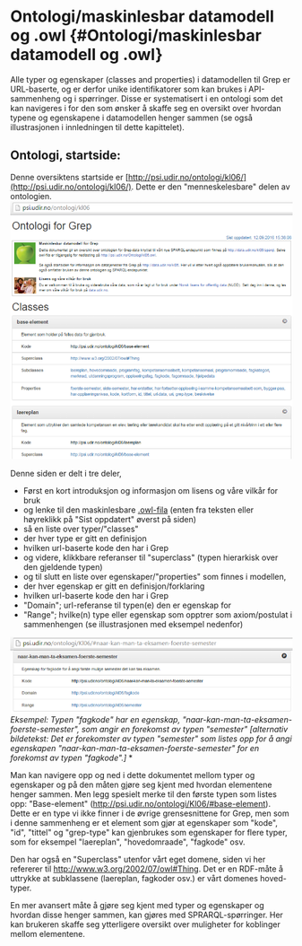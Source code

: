 # Ontologi/maskinlesbar datamodell og .owl {#Ontologi/maskinlesbar datamodell og .owl}
Alle typer og egenskaper (classes and properties) i datamodellen til Grep er URL-baserte, og er derfor unike identifikatorer som kan brukes i API-sammenheng og i spørringer. Disse er systematisert i en ontologi som det kan navigeres i for den som ønsker å skaffe seg en oversikt over hvordan typene og egenskapene i datamodellen henger sammen (se også illustrasjonen i innledningen til dette kapittelet). 


## Ontologi, startside:
Denne oversiktens startside er [http://psi.udir.no/ontologi/kl06/](http://psi.udir.no/ontologi/kl06/). Dette er den "menneskelesbare" delen av ontologien.
![Ontologi, startside](ontologi_startside.png)

Denne siden er delt i tre deler,
* Først en kort introduksjon og informasjon om lisens og våre vilkår for bruk
 * og lenke til den maskinlesbare [.owl-fila](http://psi.udir.no/Ontologi/kl06.owl) (enten fra teksten eller høyreklikk på "Sist oppdatert" øverst på siden)
* så en liste over typer/"classes"
 * der hver type er gitt en definisjon
 * hvilken url-baserte kode den har i Grep
  * og videre, klikkbare referanser til "superclass" (typen hierarkisk over den gjeldende typen)
* og til slutt en liste over egenskaper/"properties" som finnes i modellen,
 * der hver egenskap er gitt en definisjon/forklaring
 * hvilken url-baserte kode den har i Grep
 * "Domain"; url-referanse til typen(e) den er egenskap for
 * "Range"; hvilke(n) type eller egenskap som opptrer som axiom/postulat i sammenhengen (se illustrasjonen med eksempel nedenfor)

![Eksempel på property i ontologien](eksempel_paa_property_i_ontologien.png)
*Eksempel: Typen "fagkode" har en egenskap, "naar-kan-man-ta-eksamen-foerste-semester", som angir en forekomst av typen "semester"*
*[alternativ bildetekst: Det er forekomster av typen "semester" som listes opp for å angi egenskapen "naar-kan-man-ta-eksamen-foerste-semester" for en forekomst av typen "fagkode".]*
*

Man kan navigere opp og ned i dette dokumentet mellom typer og egenskaper og på den måten gjøre seg kjent med hvordan elementene henger sammen. Men legg spesielt merke til den første typen som listes opp: "Base-element" (http://psi.udir.no/ontologi/Kl06/#base-element). Dette er en type vi ikke finner i de øvrige grensesnittene for Grep, men som i denne sammenheng er et element som gjør at egenskaper som "kode", "id", "tittel" og "grep-type" kan gjenbrukes som egenskaper for flere typer, som for eksempel "laereplan", "hovedomraade", "fagkode" osv.

Den har også en "Superclass" utenfor vårt eget domene, siden vi her refererer til http://www.w3.org/2002/07/owl#Thing. Det er en RDF-måte å uttrykke at subklassene (laereplan, fagkoder osv.) er vårt domenes hoved-typer.

En mer avansert måte å gjøre seg kjent med typer og egenskaper og hvordan disse henger sammen, kan gjøres med SPRARQL-spørringer. Her kan brukeren skaffe seg ytterligere oversikt over muligheter for koblinger mellom elementene.